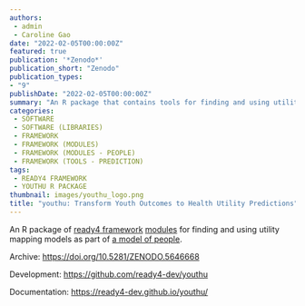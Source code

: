 ```yaml
---
authors:
 - admin
 - Caroline Gao
date: "2022-02-05T00:00:00Z"
featured: true
publication: '*Zenodo*'
publication_short: "Zenodo"
publication_types:
- "9"
publishDate: "2022-02-05T00:00:00Z"
summary: "An R package that contains tools for finding and using utility mapping models..."
categories:
 - SOFTWARE
 - SOFTWARE (LIBRARIES)
 - FRAMEWORK
 - FRAMEWORK (MODULES)
 - FRAMEWORK (MODULES - PEOPLE)
 - FRAMEWORK (TOOLS - PREDICTION)
tags:
 - READY4 FRAMEWORK
 - YOUTHU R PACKAGE
thumbnail: images/youthu_logo.png
title: "youthu: Transform Youth Outcomes to Health Utility Predictions"
---
```


An R package of [ready4 framework](../../project/a_ready4-project/) [modules](../../project/a_ready4-project/modules/) for finding and using utility mapping models as part of [a model of people](../../project/c_springtolife-project/).

Archive: https://doi.org/10.5281/ZENODO.5646668

Development: https://github.com/ready4-dev/youthu

Documentation: https://ready4-dev.github.io/youthu/
